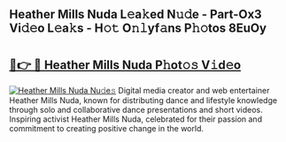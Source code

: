 ## Heather Mills Nuda L𝚎a𝚔ed N𝚞𝚍e - Part-Ox3 Vi𝚍𝚎o L𝚎a𝚔s - H𝚘𝚝 O𝚗𝚕yf𝚊ns P𝚑𝚘tos 8EuOy

# <h2><a href="http://kf1dna1.oniu.top/?m=Heather+Mills+Nuda">🔗👉 🔴 Heather Mills Nuda P𝚑ot𝚘𝚜 V𝚒d𝚎o</a></h2>

[![Heather Mills Nuda Nu𝚍e𝚜](https://i.imgur.com/0qMVB7G.gif)](http://kf1dna1.oniu.top/?m=Heather+Mills+Nuda)
Digital media creator and web entertainer Heather Mills Nuda, known for distributing dance and lifestyle knowledge through solo and collaborative dance presentations and short videos. Inspiring activist Heather Mills Nuda, celebrated for their passion and commitment to creating positive change in the world.  
